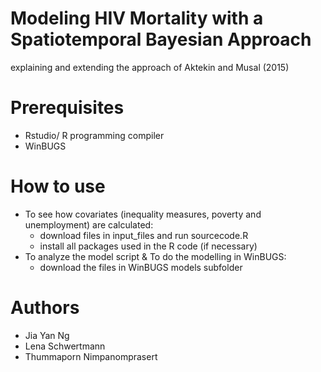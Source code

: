 # Modeling HIV Mortality with a Spatiotemporal Bayesian Approach
explaining and extending the approach of Aktekin and Musal (2015)

# Prerequisites 
+ Rstudio/ R programming compiler
+ WinBUGS 

# How to use
+ To see how covariates (inequality measures, poverty and unemployment) are calculated:
	- download files in input_files and run sourcecode.R 
	- install all packages used in the R code (if necessary)
+ To analyze the model script & To do the modelling in WinBUGS:
	- download the files in WinBUGS models subfolder

# Authors
+ Jia Yan Ng
+ Lena Schwertmann 
+ Thummaporn Nimpanomprasert
